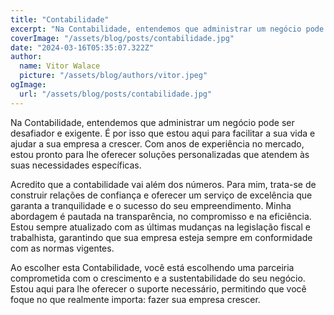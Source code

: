 ```yaml
---
title: "Contabilidade"
excerpt: "Na Contabilidade, entendemos que administrar um negócio pode ser desafiador e exigente. É por isso que estou aqui para facilitar a sua vida e ajudar a sua empresa a crescer. Com anos de experiência no mercado, estou pronto para lhe oferecer soluções personalizadas que atendem às suas necessidades específicas."
coverImage: "/assets/blog/posts/contabilidade.jpg"
date: "2024-03-16T05:35:07.322Z"
author:
  name: Vitor Walace
  picture: "/assets/blog/authors/vitor.jpeg"
ogImage:
  url: "/assets/blog/posts/contabilidade.jpg"
---
```


Na Contabilidade, entendemos que administrar um negócio pode ser desafiador e exigente. É por isso que estou aqui para facilitar a sua vida e ajudar a sua empresa a crescer. Com anos de experiência no mercado, estou pronto para lhe oferecer soluções personalizadas que atendem às suas necessidades específicas.

Acredito que a contabilidade vai além dos números. Para mim, trata-se de construir relações de confiança e oferecer um serviço de excelência que garanta a tranquilidade e o sucesso do seu empreendimento. Minha abordagem é pautada na transparência, no compromisso e na eficiência. Estou sempre atualizado com as últimas mudanças na legislação fiscal e trabalhista, garantindo que sua empresa esteja sempre em conformidade com as normas vigentes.

Ao escolher esta Contabilidade, você está escolhendo uma parceiria comprometida com o crescimento e a sustentabilidade do seu negócio. Estou aqui para lhe oferecer o suporte necessário, permitindo que você foque no que realmente importa: fazer sua empresa crescer.
